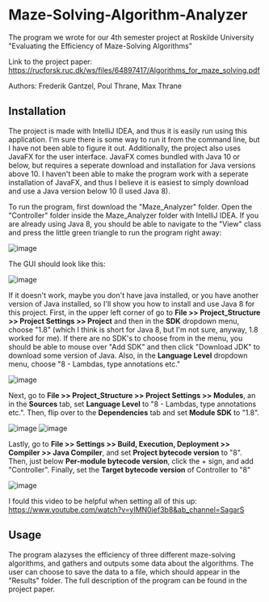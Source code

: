 # Maze-Solving-Algorithm-Analyzer
The program we wrote for our 4th semester project at Roskilde University "Evaluating the Efficiency of Maze-Solving Algorithms"

Link to the project paper: https://rucforsk.ruc.dk/ws/files/64897417/Algorithms_for_maze_solving.pdf

Authors: Frederik Gantzel, Poul Thrane, Max Thrane

## Installation
The project is made with IntelliJ IDEA, and thus it is easily run using this application. I'm sure there is some way to run it from the command line, but I have not been able to figure it out. Additionally, the project also uses JavaFX for the user interface. JavaFX comes bundled with Java 10 or below, but requires a seperate download and installation for Java versions above 10. I haven't been able to make the program work with a seperate installation of JavaFX, and thus I believe it is easiest to simply download and use a Java version below 10 (I used Java 8).

To run the program, first download the "Maze_Analyzer" folder. Open the "Controller" folder inside the Maze_Analyzer folder with IntelliJ IDEA. If you are already using Java 8, you should be able to navigate to the "View" class and press the little green triangle to run the program right away:

![image](https://user-images.githubusercontent.com/91853323/215629148-c49923cf-a2a5-4965-afb5-4e928e107ccd.png)

The GUI should look like this:

![image](https://user-images.githubusercontent.com/91853323/215628157-f0215b99-f667-4c44-a870-6cbcf2bb30eb.png)

If it doesn't work, maybe you don't have java installed, or you have another version of Java installed, so I'll show you how to install and use Java 8 for this project. First, in the upper left corner of  go to __File >> Project_Structure >> Project Settings >> Project__ and then in the __SDK__ dropdown menu, choose "1.8" (which I think is short for Java 8, but I'm not sure, anyway, 1.8 worked for me). If there are no SDK's to choose from in the menu, you should be able to mouse over "Add SDK" and then click "Download JDK" to download some version of Java. Also, in the __Language Level__ dropdown menu, choose "8 - Lambdas, type annotations etc."

![image](https://user-images.githubusercontent.com/91853323/215626343-13493e93-67d4-455c-8175-6fb9d7e6b384.png)

Next, go to __File >> Project_Structure >> Project Settings >> Modules__, an in the __Sources__ tab, set __Language Level__ to "8 - Lambdas, type annotations etc.". Then, flip over to the __Dependencies__ tab and set __Module SDK__ to "1.8".

![image](https://user-images.githubusercontent.com/91853323/215626671-d4a4c857-71f1-4821-8edc-b9eb7045f6a2.png)
![image](https://user-images.githubusercontent.com/91853323/215626764-1fe0d523-748c-47cb-87f2-ba4ad6393adb.png)

Lastly, go to __File >> Settings >> Build, Execution, Deployment >> Compiler >> Java Compiler__, and set __Project bytecode version__ to "8". Then, just below __Per-module bytecode version__, click the + sign, and add "Controller". Finally, set the __Target bytecode version__ of Controller to "8"

![image](https://user-images.githubusercontent.com/91853323/215627649-c3ac1d09-1a9a-4584-a8ff-916135973abd.png)

I fould this video to be helpful when setting all of this up: https://www.youtube.com/watch?v=yIMN0ief3b8&ab_channel=SagarS

## Usage
The program alazyses the efficiency of three different maze-solving algorithms, and gathers and outputs some data about the algorithms. The user can choose to save the data to a file, which should appear in the "Results" folder. The full description of the program can be found in the project paper.


